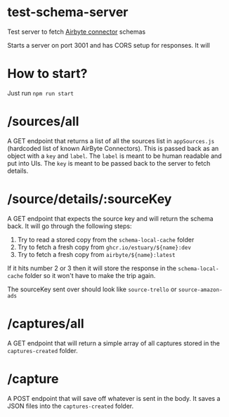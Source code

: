 # test-schema-server

Test server to fetch [Airbyte connector](https://airbyte.io/connectors) schemas

Starts a server on port 3001 and has CORS setup for responses. It will

# How to start?

Just run `npm run start`

# /sources/all

A GET endpoint that returns a list of all the sources list in `appSources.js` (hardcoded list of known AirByte Connectors). This is passed back as an object with a `key` and `label`. The `label` is meant to be human readable and put into UIs. The `key` is meant to be passed back to the server to fetch details.

# /source/details/:sourceKey

A GET endpoint that expects the source key and will return the schema back. It will go through the following steps:

1. Try to read a stored copy from the `schema-local-cache` folder
2. Try to fetch a fresh copy from `ghcr.io/estuary/${name}:dev`
3. Try to fetch a fresh copy from `airbyte/${name}:latest`

If it hits number 2 or 3 then it will store the response in the `schema-local-cache` folder so it won't have to make the trip again.

The sourceKey sent over should look like `source-trello` or `source-amazon-ads`

# /captures/all

A GET endpoint that will return a simple array of all captures stored in the `captures-created` folder.

# /capture

A POST endpoint that will save off whatever is sent in the body. It saves a JSON files into the `captures-created` folder.
